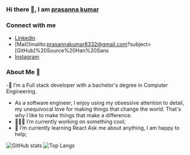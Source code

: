 ### Hi there 👋, I am [prasanna kumar](https://www.linkedin.com/in/prasanna-kumar-73a83b12b/)

### Connect with me
- [Linkedin](https://www.linkedin.com/in/prasanna-kumar-73a83b12b/)
- [Mail](mailto:prasannakumar8332@gmail.com?subject=[GitHub]%20Source%20Han%20Sans
- [Instagram](https://www.instagram.com/prasanna____/?hl=en)

### About Me 🚀
-🌱 I’m a Full stack developer with a bachelor's degree in Computer Engineering.
- As a software engineer, I enjoy using my obsessive attention to detail, my unequivocal love for making things that change the world. That's why I like to make things that make a difference.
- 👨🏻‍💻 I’m currently working on something cool;
- 🚀 I’m currently learning React
Ask me about anything, I am happy to help;

![GitHub stats](https://github-readme-stats.vercel.app/api?username=prasanna8332&show_icons=true&theme=tokyonight)   ![Top Langs](https://github-readme-stats.vercel.app/api/top-langs/?username=prasanna8332&theme=tokyonight)
